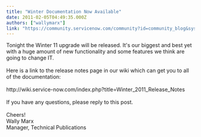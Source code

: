```yaml
---
title: "Winter Documentation Now Available"
date: 2011-02-05T04:49:35.000Z
authors: ["wallymarx"]
link: "https://community.servicenow.com/community?id=community_blog&sys_id=0c0de6a5dbd0dbc01dcaf3231f9619d4"
---
```

<p>Tonight the Winter 11 upgrade will be released. It's our biggest and best yet with a huge amount of new functionality and some features we think are going to change IT.<br /><br />Here is a link to the release notes page in our wiki which can get you to all of the documentation:<br /><br />http://wiki.service-now.com/index.php?title=Winter_2011_Release_Notes<br /><br />If you have any questions, please reply to this post.<br /><br />Cheers!<br />Wally Marx<br />Manager, Technical Publications</p>